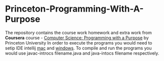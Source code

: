 # Princeton-Programming-With-A-Purpose
The repository contains the course work homework and extra work from  **Coursera** course - [Computer Science: Programming with a Purpose](https://www.coursera.org/learn/cs-programming-java) by Princeton University
In order to execute the programs you would need to setip IDE intellij [mac](https://introcs.cs.princeton.edu/java/mac/) and [windows](https://introcs.cs.princeton.edu/java/windows/). 
To compile and run the programs you would use javac-introcs filename.java and java-intocs filename respectively.
